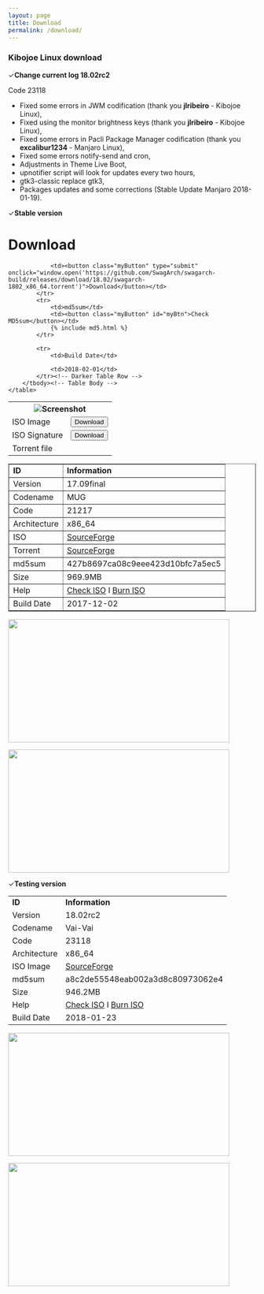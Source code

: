 ```yaml
---
layout: page
title: Download
permalink: /download/
---
```


<h3>Kibojoe Linux download</h3>

✓<strong>Change current log 18.02rc2</strong>

Code 23118

- Fixed some errors in JWM codification (thank you <strong>jlribeiro</strong> - Kibojoe Linux),
- Fixed using the monitor brightness keys (thank you <strong>jlribeiro</strong> - Kibojoe Linux),
- Fixed some errors in Pacli Package Manager codification (thank you <strong>excalibur1234</strong> - Manjaro Linux),
- Fixed some errors notify-send and cron,
- Adjustments in Theme Live Boot,
- upnotifier script will look for updates every two hours,
- gtk3-classic replace gtk3,
- Packages updates and some corrections (Stable Update Manjaro 2018-01-19).

✓<strong>Stable version</strong>

<h1>Download</h1>
    <table cellspacing='0'>
        <!-- Table Header -->
        <thead>
        </thead><!-- Table Header -->
        <!-- Table Body -->
        <tbody>
            <tr>
                <th colspan="2"><img class="fullview" alt="Screenshot" class="screenshot" src=
                "images/jekyll-logo.jpg"></th>
            </tr><!-- Table Row -->
            <tr>
                <td>ISO Image</td>
                <td><button class="myButton" type="submit" onclick="window.open('https://github.com/SwagArch/swagarch-build/releases/download/18.02/swagarch-1802_x86_64.iso')">Download</button></td>
            </tr><!-- Darker Table Row -->
            <tr>
                <td>ISO Signature</td>
                <td><button class="myButton" type="submit" onclick="window.open('https://github.com/SwagArch/swagarch-build/releases/download/18.02/swagarch-1802_x86_64.iso.sig')">Download</button></td>
            </tr>
            <tr>
                <td>Torrent file</td>

                <td><button class="myButton" type="submit" onclick="window.open('https://github.com/SwagArch/swagarch-build/releases/download/18.02/swagarch-1802_x86_64.torrent')">Download</button></td>
            </tr>
            <tr>
                <td>md5sum</td>
                <td><button class="myButton" id="myBtn">Check MD5sum</button></td>
                {% include md5.html %} 
            </tr>

            <tr>
                <td>Build Date</td>

                <td>2018-02-01</td>
            </tr><!-- Darker Table Row -->
        </tbody><!-- Table Body -->
    </table>

<table width="30%" border="1">
          <tr>
            <td><strong>ID</strong></td> <td><strong>Information</strong></td>
          </tr>
          <tr>
            <td>Version</td> <td>17.09final</td>
          </tr>
          <tr>
            <td>Codename</td> <td>MUG</td>
          </tr>
          <tr>
            <td>Code</td> <td>21217</td>
          </tr>
          <tr>
            <td>Architecture</td> <td>x86_64</td>
          </tr>
          <tr>
            <td>ISO</td> <td><a href="https://sourceforge.net/projects/kibojoe/files/17.09/Code%2021217/" target="_blank">SourceForge</a></td>
          </tr>
          <tr>
            <td>Torrent</td> <td><a href="https://sourceforge.net/projects/manjarotorrents/files/spins/Kibojoe/17.09/" target="_blank">SourceForge</a></td>
          </tr>
          <tr>
            <td>md5sum</td> <td>427b8697ca08c9eee423d10bfc7a5ec5</td>
          </tr>
          <tr>
            <td>Size</td> <td>969.9MB</td>
          </tr>
          <tr>
            <td>Help</td> <td><a href="https://wiki.manjaro.org/index.php?title=How-to_check_an_.ISO_MD5_checksum" target="_blank">Check ISO</a> I <a href="https://wiki.manjaro.org/index.php?title=Burn_an_ISO_File" target="_blank">Burn ISO</a></td>
          </tr>
          <tr>
            <td>Build Date</td> <td>2017-12-02</td>
          </tr>
</table>
        
<a href='http://www.auplod.com/u/ldauop99a7d.png' target='_blank'><img src='http://www.auplod.com/u/ldauop99a7d.png' width='450' height='250'/></a>

<a href='http://www.auplod.com/u/udpoal99a7e.png' target='_blank'><img src='http://www.auplod.com/u/udpoal99a7e.png' width='450' height='250'/></a>

✓<strong>Testing version</strong>
<table>
          <tr>
            <td><strong>ID</strong></td> <td><strong>Information</strong></td>
          </tr>
          <tr>
            <td>Version</td> <td>18.02rc2</td>
          </tr>
          <tr>
            <td>Codename</td> <td>Vai-Vai</td>
          </tr>
          <tr>
            <td>Code</td> <td>23118</td>
          </tr>
          <tr>
            <td>Architecture</td> <td>x86_64</td>
          </tr>
          <tr>
            <td>ISO Image</td> <td><a href="https://sourceforge.net/projects/kibojoe/files/18.02/Code%2023118/" target="_blank">SourceForge</a></td>
          </tr>
          <tr>
            <td>md5sum</td> <td>a8c2de55548eab002a3d8c80973062e4</td>
          </tr>
          <tr>
            <td>Size</td> <td>946.2MB</td>
          </tr>
          <tr>
            <td>Help</td> <td><a href="https://wiki.manjaro.org/index.php?title=How-to_check_an_.ISO_MD5_checksum" target="_blank">Check ISO</a> I <a href="https://wiki.manjaro.org/index.php?title=Burn_an_ISO_File" target="_blank">Burn ISO</a></td>
          </tr>
          <tr>
            <td>Build Date</td> <td>2018-01-23</td>
          </tr>
</table>

<a href='http://www.auplod.com/u/oupadla2f00.png' target='_blank'><img src='http://www.auplod.com/u/oupadla2f00.png' width='450' height='250'/></a>

<a href='http://www.auplod.com/u/dlopuaa2f01.png' target='_blank'><img src='http://www.auplod.com/u/dlopuaa2f01.png' width='450' height='250'/></a>